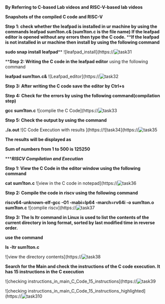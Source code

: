 **By Referring to C-based Lab videos and RISC-V-based lab videos**

**Snapshots of the compiled C code and RISC-V**

**Step 1: check whether the leafpad is installed in ur machine by using the commands
leafpad sum1ton.c& (sum1ton.c is the file name)
If the leafpad editor is opened without any errors then type the C code.**
****If the leafpad is not installed in ur machine then install by using the following command**

**sudo snap install leafpad****
![leafpad_install](https://![task31](https://github.com/Snehas-7/Repo-for-VSD/assets/120084430/ca42827a-e8de-4e0d-bb83-13a3752a8a4a)


****Step 2: Writing the C code in the leafpad editor** using the following command

**leafpad sum1ton.c&**
![Leafpad_editor](https://![task32](https://github.com/Snehas-7/Repo-for-VSD/assets/120084430/cbf42bb1-f64b-41ef-98c0-a42ee9113ed1)


**Step 3: After writing the C code save the editor by Ctrl+s**

**Step 4: Check for the errors by using the following command(compilation step)**

**gcc sum1ton.c**
![complie the C Code](https://![task33](https://github.com/Snehas-7/Repo-for-VSD/assets/120084430/683d6ccd-951e-4bca-b8d4-6952fb01c891)


**Step 5: Check the output by using the command**

**./a.out**
![C Code Execution with results ](https://![task34](https://![task35](https://github.com/Snehas-7/Repo-for-VSD/assets/120084430/e37da37e-4b47-40b7-9ba4-0acfa11e22f1)




**The results will be displayed as** 

**Sum of numbers from 1 to 500 is 125250**


********************************************************RISCV Compilation and Execution*****************************************************

**Step 1: View the C Code in the editor window using the following command**

**cat sum1ton.c**
![view in the C code in notepad](https://![task36](https://github.com/Snehas-7/Repo-for-VSD/assets/120084430/86830ef7-2e12-401b-aa68-9128141aa1bd)


**Step 2: Compile the code in riscv using the following command**

**riscv64-unknown-elf-gcc -O1 -mabi=lp64 -march=rv64i -o sum1ton.o sum1ton.c**
![complie riscv](https://![task37](https://github.com/Snehas-7/Repo-for-VSD/assets/120084430/7deec88f-c4c9-44b8-ba22-2abe5cb300df)


**Step 3: The ls ltr command in Linux is used to list the contents of the current directory in long format, sorted by last modified time in reverse order.**

**use the command**

**ls -ltr sum1ton.c**

![view the directory contents](https://![task38](https://github.com/Snehas-7/Repo-for-VSD/assets/120084430/74df5a9e-5ff4-42fd-83e5-70b20a84e12d)





**Search for the Main and check the instructions of the C code execution. It has 15 instructions in the C execution**

![checking instructions_in_main_C_Code_15_instructions](https://![task39](https://github.com/Snehas-7/Repo-for-VSD/assets/120084430/5272a29b-fba1-4d88-9712-71e8bb16198f)


![checking instructions_in_main_C_Code_15_instructions_highlighted](https://![task310](https://github.com/Snehas-7/Repo-for-VSD/assets/120084430/c5689bee-1c0e-4781-8006-5e3d57840e21)


















